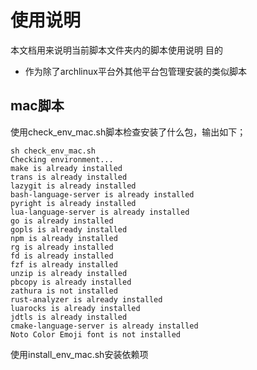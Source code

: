 # 使用说明
本文档用来说明当前脚本文件夹内的脚本使用说明
目的
- 作为除了archlinux平台外其他平台包管理安装的类似脚本
## mac脚本
使用check_env_mac.sh脚本检查安装了什么包，输出如下；
```
sh check_env_mac.sh
Checking environment...
make is already installed
trans is already installed
lazygit is already installed
bash-language-server is already installed
pyright is already installed
lua-language-server is already installed
go is already installed
gopls is already installed
npm is already installed
rg is already installed
fd is already installed
fzf is already installed
unzip is already installed
pbcopy is already installed
zathura is not installed
rust-analyzer is already installed
luarocks is already installed
jdtls is already installed
cmake-language-server is already installed
Noto Color Emoji font is not installed
```
使用install_env_mac.sh安装依赖项

